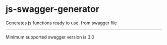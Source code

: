 # js-swagger-generator
Generates js functions ready to use, from swagger file

--- 
Minimum supported swagger version is 3.0
